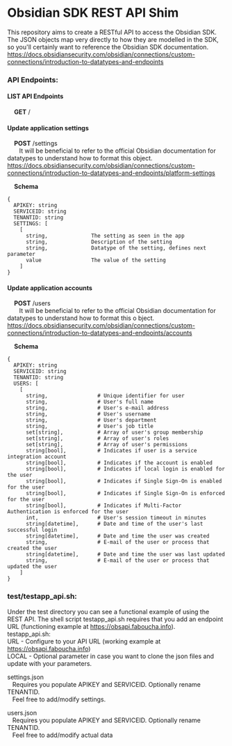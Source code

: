 # Obsidian SDK REST API Shim
This repository aims to create a RESTful API to access the Obsidian SDK. The JSON objects map very directly to how they are modelled in the SDK, so you'll certainly want to reference the Obsidian SDK documentation.
https://docs.obsidiansecurity.com/obsidian/connections/custom-connections/introduction-to-datatypes-and-endpoints

### API Endpoints:
#### LIST API Endpoints
&nbsp;&nbsp;&nbsp;&nbsp;**GET** /
#### Update application settings
&nbsp;&nbsp;&nbsp;&nbsp;**POST** /settings  
&nbsp;&nbsp;&nbsp;&nbsp;&nbsp;&nbsp;&nbsp;It will be beneficial to refer to the official Obsidian documentation for datatypes to understand how to format this object. https://docs.obsidiansecurity.com/obsidian/connections/custom-connections/introduction-to-datatypes-and-endpoints/platform-settings

&nbsp;&nbsp;&nbsp;&nbsp;**Schema**  
  
    {  
      APIKEY: string  
      SERVICEID: string  
      TENANTID: string  
      SETTINGS: [  
        [  
          string,              The setting as seen in the app  
          string,              Description of the setting  
          string,              Datatype of the setting, defines next parameter  
          value                The value of the setting  
        ]  
    }  

        
#### Update application accounts
&nbsp;&nbsp;&nbsp;&nbsp;**POST** /users  
&nbsp;&nbsp;&nbsp;&nbsp;&nbsp;&nbsp;&nbsp;It will be beneficial to refer to the
official Obsidian documentation for datatypes to understand how to format this o
bject. https://docs.obsidiansecurity.com/obsidian/connections/custom-connections/introduction-to-datatypes-and-endpoints/accounts

&nbsp;&nbsp;&nbsp;&nbsp;**Schema**

    {
      APIKEY: string
      SERVICEID: string
      TENANTID: string
      USERS: [
        [
          string,                # Unique identifier for user  
          string,                # User's full name  
          string,                # User's e-mail address        
          string,                # User's username  
          string,                # User's department  
          string,                # User's job title  
          set[string],           # Array of user's group membership         
          set[string],           # Array of user's roles         
          set[string],           # Array of user's permissions        
          string[bool],          # Indicates if user is a service integration account
          string[bool],          # Indicates if the account is enabled
          string[bool],          # Indicates if local login is enabled for the user
          string[bool],          # Indicates if Single Sign-On is enabled for the user
          string[bool],          # Indicates if Single Sign-On is enforced for the user        
          string[bool],          # Indicates if Multi-Factor Authentication is enforced for the user  
          int,                   # User's session timeout in minutes
          string[datetime],      # Date and time of the user's last successful login
          string[datetime],      # Date and time the user was created
          string,                # E-mail of the user or process that created the user
          string[datetime],      # Date and time the user was last updated
          string,                # E-mail of the user or process that updated the user
        ]
    }


### test/testapp_api.sh:
Under the test directory you can see a functional example of using the REST API.
The shell script testapp_api.sh requires that you add an endpoint URL (functioning example at https://obsapi.faboucha.info).   
testapp_api.sh:  
   URL - Configure to your API URL (working example at https://obsapi.faboucha.info)  
   LOCAL - Optional parameter in case you want to clone the json files and update with your parameters.  

settings.json  
&nbsp;&nbsp;&nbsp;Requires you populate APIKEY and SERVICEID. Optionally rename TENANTID.  
&nbsp;&nbsp;&nbsp;Feel free to add/modify settings.  

users.json  
&nbsp;&nbsp;&nbsp;Requires you populate APIKEY and SERVICEID. Optionally rename TENANTID.  
&nbsp;&nbsp;&nbsp;Feel free to add/modify actual data

